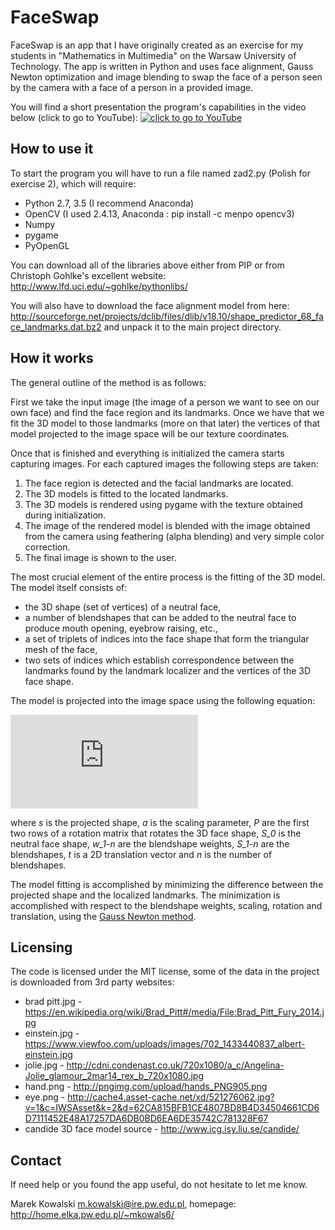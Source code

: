# FaceSwap #
FaceSwap is an app that I have originally created as an exercise for my students in "Mathematics in Multimedia" on the Warsaw University of Technology.
The app is written in Python and uses face alignment, Gauss Newton optimization and image blending to swap the face of a person seen by the camera with a face of a person in a provided image.

You will find a short presentation the program's capabilities in the video below (click to go to YouTube):
[![click to go to YouTube](http://img.youtube.com/vi/yZRuSsyxvos/0.jpg)](http://www.youtube.com/watch?v=yZRuSsyxvos)

## How to use it ##
To start the program you will have to run a file named zad2.py (Polish for exercise 2), which will require:
  * Python 2.7, 3.5 (I recommend Anaconda)
  * OpenCV (I used 2.4.13, Anaconda : pip install -c menpo opencv3)
  * Numpy
  * pygame
  * PyOpenGL

You can download all of the libraries above either from PIP or from Christoph Gohlke's excellent website: http://www.lfd.uci.edu/~gohlke/pythonlibs/

You will also have to download the face alignment model from here: http://sourceforge.net/projects/dclib/files/dlib/v18.10/shape_predictor_68_face_landmarks.dat.bz2 and unpack it to the main project directory.

## How it works ##
The general outline of the method is as follows:

First we take the input image (the image of a person we want to see on our own face) and find the face region and its landmarks. Once we have that we fit the 3D model to those landmarks (more on that later) the vertices of that model projected to the image space will be our texture coordinates. 

Once that is finished and everything is initialized the camera starts capturing images. For each captured images the following steps are taken:

1. The face region is detected and the facial landmarks are located.
2. The 3D models is fitted to the located landmarks.
3. The 3D models is rendered using pygame with the texture obtained during initialization.
4. The image of the rendered model is blended with the image obtained from the camera using feathering (alpha blending) and very simple color correction.
5. The final image is shown to the user.

The most crucial element of the entire process is the fitting of the 3D model. The model itself consists of:
  * the 3D shape (set of vertices) of a neutral face,
  * a number of blendshapes that can be added to the neutral face to produce mouth opening, eyebrow raising, etc.,
  * a set of triplets of indices into the face shape that form the triangular mesh of the face,
  * two sets of indices which establish correspondence between the landmarks found by the landmark localizer and the vertices of the 3D face shape.

The model is projected into the image space using the following equation:

![equation](http://home.elka.pw.edu.pl/~mkowals6/lib/exe/fetch.php?media=faceswap_equation.png)

where *s* is the projected shape, *a* is the scaling parameter, *P* are the first two rows of a rotation matrix that rotates the 3D face shape, *S_0* is the neutral face shape, *w_1-n* are the blendshape weights, *S_1-n* are the blendshapes, *t* is a 2D translation vector and *n* is the number of blendshapes.

The model fitting is accomplished by minimizing the difference between the projected shape and the localized landmarks. The minimization is accomplished with respect to the blendshape weights, scaling, rotation and translation, using the [Gauss Newton method](https://en.wikipedia.org/wiki/Gauss%E2%80%93Newton_algorithm).

## Licensing ##
The code is licensed under the MIT license, some of the data in the project is downloaded from 3rd party websites:
  * brad pitt.jpg - https://en.wikipedia.org/wiki/Brad_Pitt#/media/File:Brad_Pitt_Fury_2014.jpg
  * einstein.jpg - https://www.viewfoo.com/uploads/images/702_1433440837_albert-einstein.jpg
  * jolie.jpg - http://cdni.condenast.co.uk/720x1080/a_c/Angelina-Jolie_glamour_2mar14_rex_b_720x1080.jpg
  * hand.png - http://pngimg.com/upload/hands_PNG905.png
  * eye.png - http://cache4.asset-cache.net/xd/521276062.jpg?v=1&c=IWSAsset&k=2&d=62CA815BFB1CE4807BD8B4D34504661CD6D7111452E48A17257DA6DB0BD6EA6DE35742C781328F67
  * candide 3D face model source - http://www.icg.isy.liu.se/candide/
  
## Contact ##
If need help or you found the app useful, do not hesitate to let me know. 

Marek Kowalski <m.kowalski@ire.pw.edu.pl>, homepage: http://home.elka.pw.edu.pl/~mkowals6/
  
  
